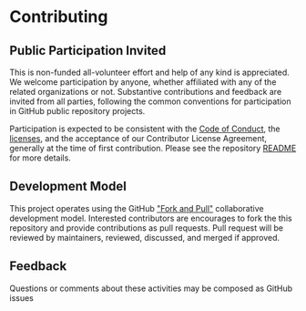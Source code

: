 # Contributing

## <a id="openParticipation">Public Participation Invited</a>

This is non-funded all-volunteer effort and help of any kind is appreciated.
We welcome participation by anyone,
whether affiliated with any of the related organizations or not.
Substantive contributions and feedback are invited from all parties,
following the common conventions for participation
in GitHub public repository projects.  

Participation is expected to be consistent with the
[Code of Conduct](./CODE_OF_CONDUCT.md),
the [licenses](https://github.com/opencybersecurityalliance/oasis-open-project/blob/master/LICENSE.md), and the acceptance of our Contributor License Agreement, generally at the time of first contribution. Please see the repository [README](https://github.com/opencybersecurityalliance/oasis-open-project/blob/master/README.md) for more details.</p>

## <a id="DevModel">Development Model</a>

This project operates using the GitHub ["Fork and Pull"](https://docs.github.com/en/pull-requests/collaborating-with-pull-requests/getting-started/about-collaborative-development-models#fork-and-pull-model) collaborative development model. Interested contributors are encourages to fork the this repository and provide contributions as pull requests. Pull request will be reviewed by maintainers, reviewed, discussed, and merged if approved.


## <a id="feedback">Feedback</a>

Questions or comments about these activities may be composed as GitHub issues 
